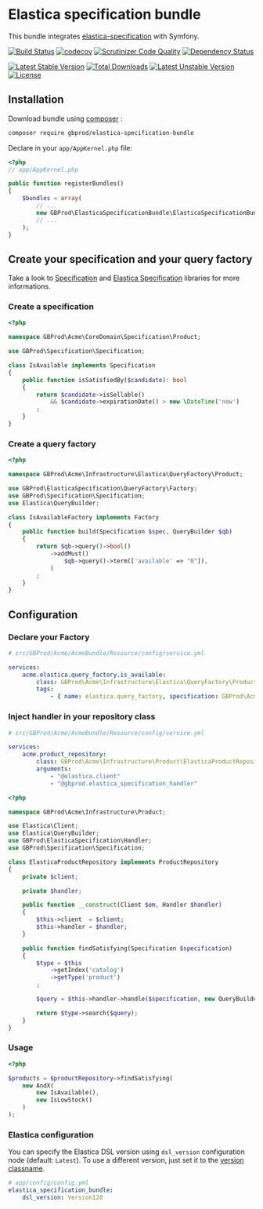 # Elastica specification bundle

This bundle integrates [elastica-specification](git@github.com:gbprod/elastica-specification.git) with Symfony.

[![Build Status](https://travis-ci.org/gbprod/elastica-specification-bundle.svg?branch=master)](https://travis-ci.org/gbprod/elastica-specification-bundle)
[![codecov](https://codecov.io/gh/gbprod/elastica-specification-bundle/branch/master/graph/badge.svg)](https://codecov.io/gh/gbprod/elastica-specification-bundle)
[![Scrutinizer Code Quality](https://scrutinizer-ci.com/g/gbprod/elastica-specification-bundle/badges/quality-score.png?b=master)](https://scrutinizer-ci.com/g/gbprod/elastica-specification-bundle/?branch=master)
[![Dependency Status](https://www.versioneye.com/user/projects/574a9c9ace8d0e004130d337/badge.svg)](https://www.versioneye.com/user/projects/574a9c9ace8d0e004130d337)

[![Latest Stable Version](https://poser.pugx.org/gbprod/elastica-specification-bundle/v/stable)](https://packagist.org/packages/gbprod/elastica-specification-bundle)
[![Total Downloads](https://poser.pugx.org/gbprod/elastica-specification-bundle/downloads)](https://packagist.org/packages/gbprod/elastica-specification-bundle)
[![Latest Unstable Version](https://poser.pugx.org/gbprod/elastica-specification-bundle/v/unstable)](https://packagist.org/packages/gbprod/elastica-specification-bundle)
[![License](https://poser.pugx.org/gbprod/elastica-specification-bundle/license)](https://packagist.org/packages/gbprod/elastica-specification-bundle)

## Installation

Download bundle using [composer](https://getcomposer.org/) :

```bash
composer require gbprod/elastica-specification-bundle
```

Declare in your `app/AppKernel.php` file:

```php
<?php
// app/AppKernel.php

public function registerBundles()
{
    $bundles = array(
        // ...
        new GBProd\ElasticaSpecificationBundle\ElasticaSpecificationBundle(),
        // ...
    );
}
```

## Create your specification and your query factory

Take a look to [Specification](https://github.com/gbprod/specification) and [Elastica Specification](https://github.com/gbprod/specification) libraries for more informations.

### Create a specification

```php
<?php

namespace GBProd\Acme\CoreDomain\Specification\Product;

use GBProd\Specification\Specification;

class IsAvailable implements Specification
{
    public function isSatisfiedBy($candidate): bool
    {
        return $candidate->isSellable()
            && $candidate->expirationDate() > new \DateTime('now')
        ;
    }
}
```

### Create a query factory

```php
<?php

namespace GBProd\Acme\Infrastructure\Elastica\QueryFactory\Product;

use GBProd\ElasticaSpecification\QueryFactory\Factory;
use GBProd\Specification\Specification;
use Elastica\QueryBuilder;

class IsAvailableFactory implements Factory
{
    public function build(Specification $spec, QueryBuilder $qb)
    {
        return $qb->query()->bool()
            ->addMust()
                $qb->query()->term(['available' => "0"]),
            )
        ;
    }
}
```

## Configuration

### Declare your Factory

```yaml
# src/GBProd/Acme/AcmeBundle/Resource/config/service.yml

services:
    acme.elastica.query_factory.is_available:
        class: GBProd\Acme\Infrastructure\Elastica\QueryFactory\Product\IsAvailableFactory
        tags:
            - { name: elastica.query_factory, specification: GBProd\Acme\CoreDomain\Specification\Product\IsAvailable }
```

### Inject handler in your repository class

```yaml
# src/GBProd/Acme/AcmeBundle/Resource/config/service.yml

services:
    acme.product_repository:
        class: GBProd\Acme\Infrastructure\Product\ElasticaProductRepository
        arguments:
            - "@elastica.client"
            - "@gbprod.elastica_specification_handler"
```

```php
<?php

namespace GBProd\Acme\Infrastructure\Product;

use Elastica\Client;
use Elastica\QueryBuilder;
use GBProd\ElasticaSpecification\Handler;
use GBProd\Specification\Specification;

class ElasticaProductRepository implements ProductRepository
{
    private $client;

    private $handler;

    public function __construct(Client $em, Handler $handler)
    {
        $this->client  = $client;
        $this->handler = $handler;
    }

    public function findSatisfying(Specification $specification)
    {
        $type = $this
            ->getIndex('catalog')
            ->getType('product')
        ;

        $query = $this->handler->handle($specification, new QueryBuilder());

        return $type->search($query);
    }
}
```

### Usage

```php
<?php

$products = $productRepository->findSatisfying(
    new AndX(
        new IsAvailable(),
        new IsLowStock()
    )
);
```

### Elastica configuration

You can specify the Elastica DSL version using `dsl_version` configuration node (default: `Latest`).
To use a different version, just set it to the [version classname](https://github.com/ruflin/Elastica/tree/master/lib/Elastica/QueryBuilder/Version).

```yaml
# app/config/config.yml
elastica_specification_bundle:
    dsl_version: Version120 
```
